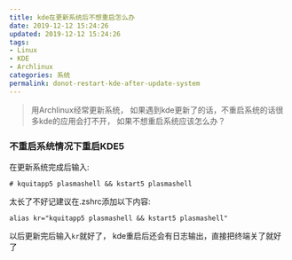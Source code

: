 ```yaml
---
title: kde在更新系统后不想重启怎么办
date: 2019-12-12 15:24:26
updated: 2019-12-12 15:24:26
tags:
- Linux
- KDE
- Archlinux
categories: 系统
permalink: donot-restart-kde-after-update-system
---
```


>用Archlinux经常更新系统， 如果遇到kde更新了的话，不重启系统的话很多kde的应用会打不开， 如果不想重启系统应该怎么办？


### 不重启系统情况下重启KDE5
在更新系统完成后输入: 
```shell
# kquitapp5 plasmashell && kstart5 plasmashell
```
太长了不好记建议在.zshrc添加以下内容: 
```shell
alias kr="kquitapp5 plasmashell && kstart5 plasmashell"
```
以后更新完后输入`kr`就好了， kde重启后还会有日志输出，直接把终端关了就好了
